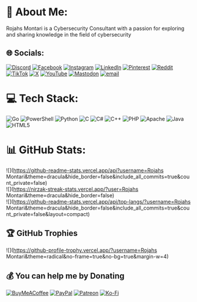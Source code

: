 # 💫 About Me:
Rojahs Montari is a Cybersecurity Consultant with a passion for exploring and sharing knowledge in the field of cybersecurity


## 🌐 Socials:
[![Discord](https://img.shields.io/badge/Discord-%237289DA.svg?logo=discord&logoColor=white)](https://discord.gg/r0jahsm0ntar1) [![Facebook](https://img.shields.io/badge/Facebook-%231877F2.svg?logo=Facebook&logoColor=white)](https://facebook.com/r0jahsm0ntar1) [![Instagram](https://img.shields.io/badge/Instagram-%23E4405F.svg?logo=Instagram&logoColor=white)](https://instagram.com/r0jahsm0ntar1) [![LinkedIn](https://img.shields.io/badge/LinkedIn-%230077B5.svg?logo=linkedin&logoColor=white)](https://linkedin.com/in/r0jahsm0ntar1) [![Pinterest](https://img.shields.io/badge/Pinterest-%23E60023.svg?logo=Pinterest&logoColor=white)](https://pinterest.com/r0jahsm0ntar1) [![Reddit](https://img.shields.io/badge/Reddit-%23FF4500.svg?logo=Reddit&logoColor=white)](https://reddit.com/user/r0jahsm0ntar1) [![TikTok](https://img.shields.io/badge/TikTok-%23000000.svg?logo=TikTok&logoColor=white)](https://tiktok.com/@r0jahsm0ntar1) [![X](https://img.shields.io/badge/X-black.svg?logo=X&logoColor=white)](https://x.com/r0jahsm0ntar1) [![YouTube](https://img.shields.io/badge/YouTube-%23FF0000.svg?logo=YouTube&logoColor=white)](https://youtube.com/@r0jahsm0ntar1) [![Mastodon](https://img.shields.io/badge/-MASTODON-%232B90D9?logo=mastodon&logoColor=white)](https://mastodon.social/@r0jahsm0ntar1) [![email](https://img.shields.io/badge/Email-D14836?logo=gmail&logoColor=white)](mailto:r0jahsm0ntar1) 

# 💻 Tech Stack:
![Go](https://img.shields.io/badge/go-%2300ADD8.svg?style=for-the-badge&logo=go&logoColor=white) ![PowerShell](https://img.shields.io/badge/PowerShell-%235391FE.svg?style=for-the-badge&logo=powershell&logoColor=white) ![Python](https://img.shields.io/badge/python-3670A0?style=for-the-badge&logo=python&logoColor=ffdd54) ![C](https://img.shields.io/badge/c-%2300599C.svg?style=for-the-badge&logo=c&logoColor=white) ![C#](https://img.shields.io/badge/c%23-%23239120.svg?style=for-the-badge&logo=csharp&logoColor=white) ![C++](https://img.shields.io/badge/c++-%2300599C.svg?style=for-the-badge&logo=c%2B%2B&logoColor=white) ![PHP](https://img.shields.io/badge/php-%23777BB4.svg?style=for-the-badge&logo=php&logoColor=white) ![Apache](https://img.shields.io/badge/apache-%23D42029.svg?style=for-the-badge&logo=apache&logoColor=white) ![Java](https://img.shields.io/badge/java-%23ED8B00.svg?style=for-the-badge&logo=openjdk&logoColor=white) ![HTML5](https://img.shields.io/badge/html5-%23E34F26.svg?style=for-the-badge&logo=html5&logoColor=white)
# 📊 GitHub Stats:
![](https://github-readme-stats.vercel.app/api?username=Rojahs Montari&theme=dracula&hide_border=false&include_all_commits=true&count_private=false)<br/>
![](https://nirzak-streak-stats.vercel.app/?user=Rojahs Montari&theme=dracula&hide_border=false)<br/>
![](https://github-readme-stats.vercel.app/api/top-langs/?username=Rojahs Montari&theme=dracula&hide_border=false&include_all_commits=true&count_private=false&layout=compact)

## 🏆 GitHub Trophies
![](https://github-profile-trophy.vercel.app/?username=Rojahs Montari&theme=radical&no-frame=true&no-bg=true&margin-w=4)

  ## 💰 You can help me by Donating
  [![BuyMeACoffee](https://img.shields.io/badge/Buy%20Me%20a%20Coffee-ffdd00?style=for-the-badge&logo=buy-me-a-coffee&logoColor=black)](https://buymeacoffee.com/r0jahsm0ntar1) [![PayPal](https://img.shields.io/badge/PayPal-00457C?style=for-the-badge&logo=paypal&logoColor=white)](https://paypal.me/r0jahsm0ntar1) [![Patreon](https://img.shields.io/badge/Patreon-F96854?style=for-the-badge&logo=patreon&logoColor=white)](https://patreon.com/r0jahsm0ntar1) [![Ko-Fi](https://img.shields.io/badge/Ko--fi-F16061?style=for-the-badge&logo=ko-fi&logoColor=white)](https://ko-fi.com/r0jahsm0ntar1) 

  
<!-- Proudly created with GPRM ( https://gprm.itsvg.in ) -->
